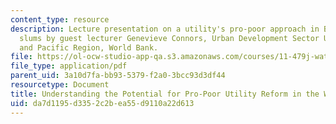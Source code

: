 ```yaml
---
content_type: resource
description: Lecture presentation on a utility's pro-poor approach in Bangalore's
  slums by guest lecturer Genevieve Connors, Urban Development Sector Unit, East Asia
  and Pacific Region, World Bank.
file: https://ol-ocw-studio-app-qa.s3.amazonaws.com/courses/11-479j-water-and-sanitation-infrastructure-in-developing-countries-spring-2007/da7d1195d3352c2bea55d9110a22d613_lect3.pdf
file_type: application/pdf
parent_uid: 3a10d7fa-bb93-5379-f2a0-3bcc93d3df44
resourcetype: Document
title: Understanding the Potential for Pro-Poor Utility Reform in the Water Sector
uid: da7d1195-d335-2c2b-ea55-d9110a22d613
---
```

